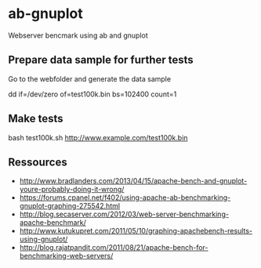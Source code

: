 ab-gnuplot
==========

Webserver bencmark using ab and gnuplot

## Prepare data sample for further tests

Go to the webfolder and generate the data sample

  dd if=/dev/zero of=test100k.bin bs=102400 count=1

## Make tests

  bash test100k.sh http://www.example.com/test100k.bin

## Ressources

* http://www.bradlanders.com/2013/04/15/apache-bench-and-gnuplot-youre-probably-doing-it-wrong/
* https://forums.cpanel.net/f402/using-apache-ab-benchmarking-gnuplot-graphing-275542.html
* http://blog.secaserver.com/2012/03/web-server-benchmarking-apache-benchmark/
* http://www.kutukupret.com/2011/05/10/graphing-apachebench-results-using-gnuplot/
* http://blog.rajatpandit.com/2011/08/21/apache-bench-for-benchmarking-web-servers/
